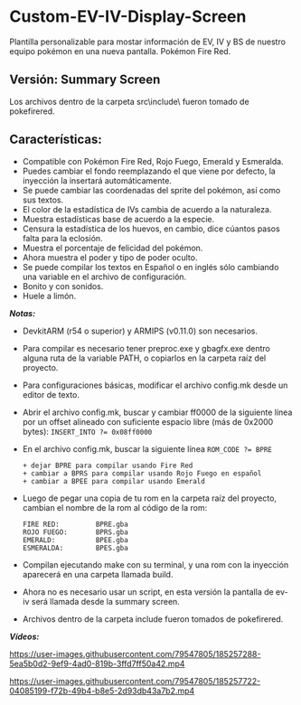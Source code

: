 # Custom-EV-IV-Display-Screen
 Plantilla personalizable para mostar información de EV, IV y BS de nuestro equipo pokémon en una nueva pantalla. Pokémon Fire Red.

## Versión: Summary Screen

Los archivos dentro de la carpeta src\include\ fueron tomado de pokefirered.

Características:
-
+ Compatible con Pokémon Fire Red, Rojo Fuego, Emerald y Esmeralda.
+ Puedes cambiar el fondo reemplazando el que viene por defecto, la inyección la insertará automáticamente.
+ Se puede cambiar las coordenadas del sprite del pokémon, así como sus textos.
+ El color de la estadística de IVs cambia de acuerdo a la naturaleza.
+ Muestra estadísticas base de acuerdo a la especie.
+ Censura la estadística de los huevos, en cambio, dice cúantos pasos falta para la eclosión.
+ Muestra el porcentaje de felicidad del pokémon.
+ Ahora muestra el poder y tipo de poder oculto.
+ Se puede compilar los textos en Español o en inglés sólo cambiando una variable en el archivo de configuración.
+ Bonito y con sonidos.
+ Huele a limón.


***Notas:***

- DevkitARM (r54 o superior) y ARMIPS (v0.11.0) son necesarios.

- Para compilar es necesario tener preproc.exe y gbagfx.exe dentro alguna ruta de la variable PATH, o copiarlos en la carpeta raíz del proyecto.

- Para configuraciones básicas, modificar el archivo config.mk desde un editor de texto.

- Abrir el archivo config.mk, buscar y cambiar ff0000 de la siguiente línea por un offset alineado con suficiente espacio libre (más de 0x2000 bytes):
        `INSERT_INTO ?= 0x08ff0000`
- En el archivo config.mk, buscar la siguiente línea
        `ROM_CODE ?= BPRE`

      + dejar BPRE para compilar usando Fire Red
      + cambiar a BPRS para compilar usando Rojo Fuego en español
      + cambiar a BPEE para compilar usando Emerald

- Luego de pegar una copia de tu rom en la carpeta raíz del proyecto, cambian el nombre de la rom al código de la rom:

      FIRE RED:         BPRE.gba
      ROJO FUEGO:       BPRS.gba
      EMERALD:          BPEE.gba
      ESMERALDA:        BPES.gba


- Compilan ejecutando make con su terminal, y una rom con la inyección aparecerá en una carpeta llamada build.

- Ahora no es necesario usar un script, en esta versión la pantalla de ev-iv será llamada desde la summary screen.

- Archivos dentro de la carpeta include fueron tomados de pokefirered.


***Vídeos:***

https://user-images.githubusercontent.com/79547805/185257288-5ea5b0d2-9ef9-4ad0-819b-3ffd7ff50a42.mp4


https://user-images.githubusercontent.com/79547805/185257722-04085199-f72b-49b4-b8e5-2d93db43a7b2.mp4

